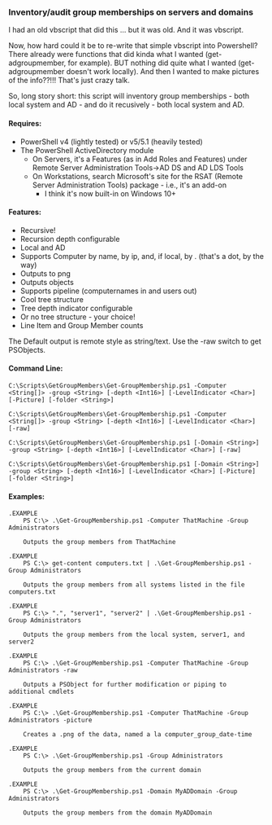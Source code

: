 ### Inventory/audit group memberships on servers and domains

I had an old vbscript that did this ... but it was old. And it was vbscript.

Now, how hard could it be to re-write that simple vbscript into Powershell? There already were functions that did kinda what I wanted (get-adgroupmember, for example). BUT nothing did quite what I wanted (get-adgroupmember doesn't work locally). And then I wanted to make pictures of the info??!!! That's just crazy talk.

So, long story short: this script will inventory group memberships - both local system and AD - and do it recusively - both local system and AD. 

#### Requires: 
* PowerShell v4 (lightly tested) or v5/5.1 (heavily tested)
* The PowerShell ActiveDirectory module
  * On Servers, it's a Features (as in Add Roles and Features) under Remote Server Administration Tools->AD DS and AD LDS Tools
  * On Workstations, search Microsoft's site for the RSAT (Remote Server Administration Tools) package - i.e., it's an add-on
    * I think it's now built-in on Windows 10+

#### Features: 
* Recursive!
* Recursion depth configurable
* Local and AD
* Supports Computer by name, by ip, and, if local, by . (that's a dot, by the way)
* Outputs to png
* Outputs objects
* Supports pipeline (computernames in and users out)
* Cool tree structure
* Tree depth indicator configurable
* Or no tree structure - your choice!
* Line Item and Group Member counts

The Default output is remote style as string/text. Use the -raw switch to get PSObjects.

#### Command Line:
```
C:\Scripts\GetGroupMembers\Get-GroupMembership.ps1 -Computer <String[]> -group <String> [-depth <Int16>] [-LevelIndicator <Char>] [-Picture] [-folder <String>]

C:\Scripts\GetGroupMembers\Get-GroupMembership.ps1 -Computer <String[]> -group <String> [-depth <Int16>] [-LevelIndicator <Char>] [-raw]

C:\Scripts\GetGroupMembers\Get-GroupMembership.ps1 [-Domain <String>] -group <String> [-depth <Int16>] [-LevelIndicator <Char>] [-raw]

C:\Scripts\GetGroupMembers\Get-GroupMembership.ps1 [-Domain <String>] -group <String> [-depth <Int16>] [-LevelIndicator <Char>] [-Picture] [-folder <String>]
```

#### Examples:
```
.EXAMPLE 
    PS C:\> .\Get-GroupMembership.ps1 -Computer ThatMachine -Group Administrators

    Outputs the group members from ThatMachine

.EXAMPLE 
    PS C:\> get-content computers.txt | .\Get-GroupMembership.ps1 -Group Administrators

    Outputs the group members from all systems listed in the file computers.txt

.EXAMPLE 
    PS C:\> ".", "server1", "server2" | .\Get-GroupMembership.ps1 -Group Administrators

    Outputs the group members from the local system, server1, and server2

.EXAMPLE 
    PS C:\> .\Get-GroupMembership.ps1 -Computer ThatMachine -Group Administrators -raw

    Outputs a PSObject for further modification or piping to additional cmdlets

.EXAMPLE 
    PS C:\> .\Get-GroupMembership.ps1 -Computer ThatMachine -Group Administrators -picture

    Creates a .png of the data, named a la computer_group_date-time

.EXAMPLE 
    PS C:\> .\Get-GroupMembership.ps1 -Group Administrators
    
    Outputs the group members from the current domain

.EXAMPLE 
    PS C:\> .\Get-GroupMembership.ps1 -Domain MyADDomain -Group Administrators

    Outputs the group members from the domain MyADDomain
```
